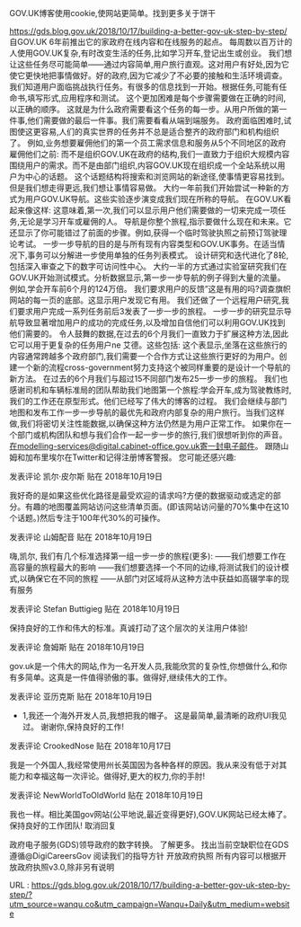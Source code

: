  
 GOV.UK博客使用cookie,使网站更简单。找到更多关于饼干 
  
 https://gds.blog.gov.uk/2018/10/17/building-a-better-gov-uk-step-by-step/ 
 自GOV.UK 6年前推出它的家政府在线内容和在线服务的起点。 
 每周数以百万计的人使用GOV.UK复杂,有时改变生活的任务,比如学习开车,登记出生或创业。 
 我们想让这些任务尽可能简单——通过内容简单,用户旅行直观。这对用户有好处,因为它使它更快地把事情做好。好的政府,因为它减少了不必要的接触和生活环境调查。 
 我们知道用户面临挑战执行任务。有很多的信息找到一开始。根据任务,可能有任命书,填写形式,应用程序和测试。 
 这个更加困难是每个步骤需要做在正确的时间,以正确的顺序。 
 这就是为什么政府需要看这个任务的每一步。从用户所做的第一件事,他们需要做的最后一件事。我们需要看看从端到端服务。 
 政府面临困难时,试图使这更容易,人们的真实世界的任务并不总是适合整齐的政府部门和机构组织了。 
 例如,业务想要雇佣他们的第一个员工需求信息和服务从5个不同地区的政府雇佣他们之前: 
 而不是组织GOV.UK在政府的结构,我们一直致力于组织大规模内容围绕用户的需求。而不是由部门组织,内容GOV.UK现在组织成一个全站系统以用户为中心的话题。 
 这个话题结构将搜索和浏览网站的新途径,使事情更容易找到。 
 但是我们想走得更远,我们想让事情容易做。 
 大约一年前我们开始尝试一种新的方式为用户GOV.UK导航。这些实验逐步演变成我们现在所称的导航。 
 在GOV.UK看起来像这样: 
 这意味着,第一次,我们可以显示用户他们需要做的一切来完成一项任务,无论是学习开车或雇佣的人。 
 导航是你整个旅程,指示要做什么现在和未来。它还显示了你可能错过了前面的步骤。例如,获得一个临时驾驶执照之前预订驾驶理论考试。 
 一步一步导航的目的是与所有现有内容类型和GOV.UK事务。在适当情况下,事务可以分解进一步使用单独的任务列表模式。 
 设计研究和迭代进化了8轮,包括深入审查之下的数字可访问性中心。 
 大约一半的方式通过实验室研究我们在GOV.UK开始测试模式。分析数据显示,第一步一步导航的例子得到大量的流量。例如,学会开车前6个月的124万倍。 
 我们要求用户的反馈”这是有用的吗?调查旗帜网站的每一页的底部。这显示用户发现它有用。 
 我们还做了一个远程用户研究,我们要求用户完成一系列任务前后3发表了一步一步的旅程。 
 一步一步的研究显示导航导致显著增加用户的成功的完成任务,以及增加自信他们可以利用GOV.UK找到他们需要的。 
 令人鼓舞的数据,在过去的6个月我们一直致力于扩展这种方法,因此它可以用于更复杂的任务用户ne 
 艾德。这些包括: 
 这个表显示,坐落在这些旅行的内容通常跨越多个政府部门,我们需要一个合作方式让这些旅行更好的为用户。创建一个新的流程cross-government努力支持这个被同样重要的是设计一个导航的新方法。 
 在过去的6个月我们与超过15不同部门发布25一步一步的旅程。 
 我们也感谢司机和车辆标准局的团队帮助我们地图第一个旅程:学会开车,成为驾驶教练时,我们的工作还在原型形式。他们已经写了伟大的博客的过程。 
 我们会继续与部门地图和发布工作一步一步导航的最优先和政府内部复杂的用户旅行。当我们这样做,我们将密切关注性能数据,以确保这种方法仍然是为用户正常工作。 
 如果你在一个部门或机构团队和想与我们合作一起一步一步的旅行,我们很想听到你的声音。在modelling-services@digital.cabinet-office.gov.uk寄一封电子邮件。 
 跟随山姆和加布里埃尔在Twitter和记得注册博客警报。 
 您可能还感兴趣: 
  
 发表评论 
 凯尔·皮尔斯 
 贴在 
 2018年10月19日 
  
 我好奇的是如果这些优化路径是最受欢迎的请求吗?方便的数据驱动或选定的部分。有趣的地图覆盖网站访问这些清单页面。(即该网站访问量的70%集中在这10个话题。)然后专注于100年代30%的可操作。 
  
 发表评论 
 山姆配音 
 贴在 
 2018年10月19日 
  
 嗨,凯尔, 
 我们有几个标准选择第一组一步一步的旅程(更多): 
 ——我们想要工作在高容量的旅程最大的影响 
 ——我们想要选择一个不同的边缘,将测试我们的设计模式,以确保它在不同的旅程 
 ——从部门对区域将从这种方法中获益如高辍学率的现有服务 
  
 发表评论 
 Stefan Buttigieg 
 贴在 
 2018年10月19日 
  
 保持良好的工作和伟大的标准。真诚打动了这个层次的关注用户体验! 
  
 发表评论 
 詹姆斯 
 贴在 
 2018年10月19日 
  
 gov.uk是一个伟大的网站,作为一名开发人员,我能欣赏的复杂性,你想做什么,和你有多简单。这真是一件值得骄傲的事。做得好,继续伟大的工作。 
  
 发表评论 
 亚历克斯 
 贴在 
 2018年10月19日 
  
 + 1,我还一个海外开发人员,我想把我的帽子。 
 这是最简单,最清晰的政府UI我见过。 
 谢谢你,保持良好的工作! 
  
 发表评论 
 CrookedNose 
 贴在 
 2018年10月17日 
  
 我是一个外国人,我经常使用州长英国因为各种各样的原因。我从来没有低于对其能力和幸福这每一次评论。做得好,更大的权力,你的手肘! 
  
 发表评论 
 NewWorldToOldWorld 
 贴在 
 2018年10月19日 
  
 我也一样。相比美国gov网站(公平地说,最近变得更好),GOV.UK网站已经太棒了。保持良好的工作团队! 
 取消回复 
  
  
  
 政府电子服务(GDS)领导政府的数字转换。 
 了解更多。 
 找出当前空缺职位在GDS 
 遵循@DigiCareersGov 
 阅读我们的指导方针 
 开放政府执照 
 所有内容可以根据开放政府执照v3.0,除非另有说明 
  
   
  URL : https://gds.blog.gov.uk/2018/10/17/building-a-better-gov-uk-step-by-step/?utm_source=wanqu.co&utm_campaign=Wanqu+Daily&utm_medium=website